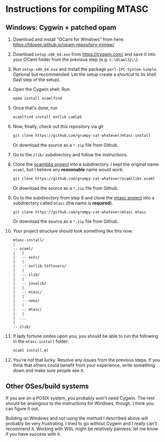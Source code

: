 # Instructions for compiling MTASC

## Windows: Cygwin + patched opam

1. Download and install "OCaml for Windows" from here:
   https://fdopen.github.io/opam-repository-mingw/

2. Download `setup-x86_64.exe` from https://cygwin.com/
   and save it into your OCaml folder from the previous step
   (e.g. `C:\OCaml32\\`).
3. Run `setup-x86_64.exe` and install the package `perl-IPC-System-Simple`.
   Optional but recommended: Let the setup create a shortcut
   to its shell (last step of the setup).
4. Open the Cygwin shell. Run 
   ```bash
   opam install ocamlfind
   ```
5. Once that's done, run
   ```bash
   ocamlfind install extlib camlp5
   ```
6. Now, finally, check out this repository via git
   ```bash
   git clone https://github.com/grumpy-cat-whatever/mtasc-install
   ```
   Or download the source as a `*.zip` file from Github.
7. Go to the `zlib/` subdirectory and follow the instructions.
8. Clone the [ocamllibs project]() into a subdirectory.
   I kept the original name `ocaml`, but I believe any **reasonable**
   name would work:
   ```bash
   git clone https://github.com/grumpy-cat-whatever/ocamllibs ocaml
   ```
   Or download the source as a `*.zip` file from Github.
9. Go to the subdirectory from step 8 and clone the [mtasc project]()
   into a subdirectory called `mtasc` (the name is **required**).
   ```bash
   git clone https://github.com/grumpy-cat-whatever/mtasc mtasc
   ```
   Or download the source as a `*.zip` file from Github.
10. Your project structure should look something like this now:
    ```
    mtasc-install/
    |
    -- ocaml/
    |   |
    |   -- extc/
    |   |
    |   -- extlib-leftovers/
    |   |
    |   -- ilib/
    |   |
    |   -- javalib/
    |   |
    |   -- mtasc/
    |   |
    |   -- neko/
    |   |
    |   -- mtasc/
    |   |
    |  ...
    |
    -- zlib/ 
    ```
11. If lady fortune smiles upon you, you should be able to run the
    following in the `mtasc-install` folder:
    ```bash
    ocaml install.ml
    ```
11. You're not that lucky. Resolve any issues from the previous steps.
    If you think that others could benefit from your experience,
    write something down and make sure people see it.
    
## Other OSes/build systems

If you are on a POSIX system, you probably won't need Cygwin.
The rest should be analogous to the instructions for Windows,
though. I think you can figure it out.

Building on Windows and not using the method I described above will
probably be very frustrating. I tried to go without Cygwin and I
really can't recommend it. Working with WSL might be relatively painless;
let me know if you have success with it.
